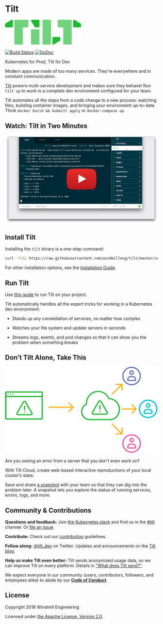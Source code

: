 # Tilt

<img src="assets/logo-wordmark.png" width="250">

[![Build Status](https://circleci.com/gh/windmilleng/tilt/tree/master.svg?style=shield)](https://circleci.com/gh/windmilleng/tilt)
[![GoDoc](https://godoc.org/github.com/windmilleng/tilt?status.svg)](https://godoc.org/github.com/windmilleng/tilt)

Kubernetes for Prod, Tilt for Dev

Modern apps are made of too many services. They're everywhere and in constant
communication.

[Tilt](https://tilt.dev) powers multi-service development and makes sure they behave!
Run `tilt up` to work in a complete dev environment configured for your team.

Tilt automates all the steps from a code change to a new process: watching
files, building container images, and bringing your environment
up-to-date. Think `docker build && kubectl apply` or `docker-compose up`.

## Watch: Tilt in Two Minutes

[![screencast](assets/demothumb.png)](https://www.youtube.com/watch?v=oSljj0zHd7U)

## Install Tilt

Installing the `tilt` binary is a one-step command:

```bash
curl -fsSL https://raw.githubusercontent.com/windmilleng/tilt/master/scripts/install.sh | bash
```

For other installation options, see the [Installation Guide](https://docs.tilt.dev/install.html).

## Run Tilt

Use [this guide](https://docs.tilt.dev/tutorial.html) to run Tilt on your project.

Tilt automatically handles all the expert tricks for working in a Kubernetes dev environment:

- Stands up any constellation of services, no matter how complex

- Watches your file system and update servers in seconds

- Streams logs, events, and pod changes so that it can show you the problem when
something breaks

## Don’t Tilt Alone, Take This

[![Tilt Cloud](assets/TiltCloud-illustration.svg)](https://docs.tilt.dev/snapshots.html)

Are you seeing an error from a server that you don't even work on?

With Tilt Cloud, create web-based interactive reproductions of your local cluster’s state.

Save and share [a snapshot](https://docs.tilt.dev/snapshots.html) with your team
so that they can dig into the problem later. A snapshot lets you explore the
status of running services, errors, logs, and more.

## Community & Contributions

**Questions and feedback:** Join [the Kubernetes slack](http://slack.k8s.io) and
 find us in the [#tilt](https://kubernetes.slack.com/messages/CESBL84MV/)
 channel. Or [file an issue](https://github.com/windmilleng/tilt/issues).

**Contribute:** Check out our [contribution](CONTRIBUTING.md) guidelines.

**Follow along:** [@tilt_dev](https://twitter.com/tilt_dev) on Twitter. Updates
and announcements on the [Tilt blog](https://blog.tilt.dev).

**Help us make Tilt even better:** Tilt sends anonymized usage data, so we can
improve Tilt on every platform. Details in ["What does Tilt
send?"](http://docs.tilt.dev/telemetry_faq.html).

We expect everyone in our community (users, contributors, followers, and employees alike) to abide by our [**Code of Conduct**](CODE_OF_CONDUCT.md).

## License

Copyright 2018 Windmill Engineering

Licensed under [the Apache License, Version 2.0](LICENSE)
